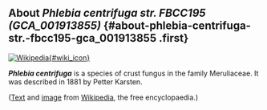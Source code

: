 About *Phlebia centrifuga str. FBCC195 (GCA\_001913855)* {#about-phlebia-centrifuga-str.-fbcc195-gca_001913855 .first}
--------------------------------------------------------

[![Wikipedia](/img/wikipedia_logo_v2_en.png){#wiki_icon}](http://en.wikipedia.org/wiki/Phlebia_centrifuga)

***Phlebia centrifuga*** is a species of crust fungus in the family
Meruliaceae. It was described in 1881 by Petter Karsten.

([Text](http://en.wikipedia.org/wiki/Phlebia_centrifuga) and
[image](https://commons.wikimedia.org/wiki/File:Phlebia_centrifuga_(6103035351).jpg)
from [Wikipedia](http://en.wikipedia.org/), the free encyclopaedia.)

